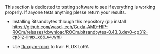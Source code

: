 This section is dedicated to testing software to see if everything is working properly. If anyone tests anything please return your results.

* Installing Bitsandbytes through this repository (pip install https://github.com/wasd-tech/Guida-AMD-HIP-ROCm/releases/download/ROCm/bitsandbytes-0.43.3.dev0-cp312-cp312-linux_x86_64.whl)

* Use [fluxgym-rocm](https://github.com/wasd-tech/fluxgym-rocm) to train FLUX LoRA